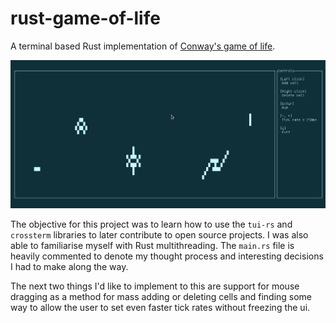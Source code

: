 # rust-game-of-life
A terminal based Rust implementation of [Conway's game of life](https://en.wikipedia.org/wiki/Conway%27s_Game_of_Life).

![image](images/readme-demo.gif)

The objective for this project was to learn how to use the `tui-rs` and `crossterm` libraries to later contribute to open source projects. I was also able to familiarise myself with Rust multithreading. The `main.rs` file is heavily commented to denote my thought process and interesting decisions I had to make along the way.

The next two things I'd like to implement to this are support for mouse dragging as a method for mass adding or deleting cells and finding some way to allow the user to set even faster tick rates without freezing the ui.
